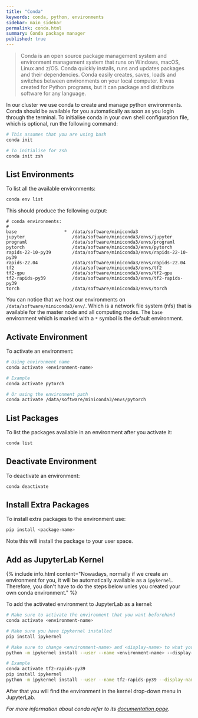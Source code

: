 ```yaml
---
title: "Conda"
keywords: conda, python, environments
sidebar: main_sidebar
permalink: conda.html
summary: Conda package manager
published: true
---
```


> Conda is an open source package management system and environment management system that runs on Windows, macOS, Linux and z/OS. Conda quickly installs, runs and updates packages and their dependencies. Conda easily creates, saves, loads and switches between environments on your local computer. It was created for Python programs, but it can package and distribute software for any language.

In our cluster we use conda to create and manage python environments. Conda should be available for you automatically as soon as you login through the terminal. To initialise conda in your own shell configuration file, which is optional, run the following command:
```bash
# This assumes that you are using bash
conda init

# To initialise for zsh
conda init zsh
```

## List Environments
To list all the available environments:
```bash
conda env list
```

This should produce the following output:
```
# conda environments:
#
base                  *  /data/software/miniconda3
jupyter                  /data/software/miniconda3/envs/jupyter
programl                 /data/software/miniconda3/envs/programl
pytorch                  /data/software/miniconda3/envs/pytorch
rapids-22-10-py39        /data/software/miniconda3/envs/rapids-22-10-py39
rapids-22.04             /data/software/miniconda3/envs/rapids-22.04
tf2                      /data/software/miniconda3/envs/tf2
tf2-gpu                  /data/software/miniconda3/envs/tf2-gpu
tf2-rapids-py39          /data/software/miniconda3/envs/tf2-rapids-py39
torch                    /data/software/miniconda3/envs/torch
```

You can notice that we host our environments on `/data/software/miniconda3/env/`. Which is a network file system (nfs) that is available for the master node and all computing nodes. The `base` environment which is marked with a `*` symbol is the default environment.

## Activate Environment
To activate an environment:
```bash
# Using environment name
conda activate <environment-name>

# Example
conda activate pytorch

# Or using the environment path
conda activate /data/software/miniconda3/envs/pytorch
```

## List Packages
To list the packages available in an environment after you activate it:
```bash
conda list
```

## Deactivate Environment
To deactivate an environment:
```bash
conda deactivate
```

## Install Extra Packages
To install extra packages to the environment use:
```bash
pip install <package-name>
```
Note this will install the package to your user space.

## Add as JupyterLab Kernel

{% include info.html content="Nowadays, normally if we create an environment for you, it will be automatically available as a `ipykernel`. Therefore, you don't have to do the steps below unles you created your own conda environment." %}

To add the activated environment to JupyterLab as a kernel:
```bash
# Make sure to activate the environment that you want beforehand
conda activate <environment-name>

# Make sure you have ipykernel installed
pip install ipykernel

# Make sure to change <environment-name> and <display-name> to what you want
python -m ipykernel install --user --name <environment-name> --display-name "<display-name>"

# Example
conda activate tf2-rapids-py39
pip install ipykernel
python -m ipykernel install --user --name tf2-rapids-py39 --display-name "TF2 RAPIDS Py39"
```

After that you will find the environment in the kernel drop-down menu in JupyterLab.

_For more information about conda refer to its [documentation page](https://docs.conda.io/projects/conda/en/stable/user-guide/index.html)._
